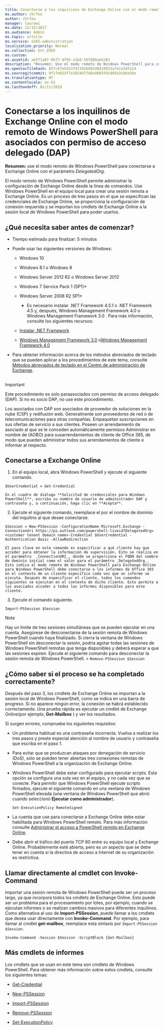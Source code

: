 ```yaml
---
title: Conectarse a los inquilinos de Exchange Online con el modo remoto de Windows PowerShell para asociados con permiso de acceso delegado (DAP)
ms.author: chrfox
author: chrfox
manager: laurawi
ms.date: 12/15/2017
ms.audience: Admin
ms.topic: article
ms.service: o365-administration
localization_priority: Normal
ms.collection: Ent_O365
ms.custom: 
ms.assetid: ae5f1a87-8b77-4f93-a1b8-56f800aeb283
description: "Resumen: Use el modo remoto de Windows PowerShell para conectarse a Exchange Online con el parámetro DelegatedOrg."
ms.openlocfilehash: 857c97e5d3374f293b98298419932af4ce2dfa19
ms.sourcegitcommit: 9f1fe023f7e2924477d6e9003fdc805e3cb6e2be
ms.translationtype: HT
ms.contentlocale: es-ES
ms.lasthandoff: 01/11/2018
---
```

# <a name="connect-to-exchange-online-tenants-with-remote-windows-powershell-for-delegated-access-permissions-dap-partners"></a>Conectarse a los inquilinos de Exchange Online con el modo remoto de Windows PowerShell para asociados con permiso de acceso delegado (DAP)

 **Resumen:** use el modo remoto de Windows PowerShell para conectarse a Exchange Online con el parámetro _DelegatedOrg_.
  
El modo remoto de Windows PowerShell permite administrar la configuración de Exchange Online desde la línea de comandos. Use Windows PowerShell en el equipo local para crear una sesión remota a Exchange Online. Es un proceso de tres pasos en el que se especifican las credenciales de Exchange Online, se proporciona la configuración de conexión requerida y se importan los cmdlets de Exchange Online a la sesión local de Windows PowerShell para poder usarlos.
  
## <a name="what-do-you-need-to-know-before-you-begin"></a>¿Qué necesita saber antes de comenzar?

- Tiempo estimado para finalizar: 5 minutos
    
- Puede usar las siguientes versiones de Windows:
    
  - Windows 10
    
  - Windows 8.1 o Windows 8
    
  - Windows Server 2012 R2 o Windows Server 2012
    
  - Windows 7 Service Pack 1 (SP1)*
    
  - Windows Server 2008 R2 SP1*
    
    * Es necesario instalar .NET Framework 4.5.1 o .NET Framework 4.5 y, después, Windows Management Framework 4.0 o Windows Management Framework 3.0 . Para más información, consulte los siguientes recursos:
    
  - [Instalar .NET Framework](https://go.microsoft.com/fwlink/p/?LinkId=257868)
    
  - [Windows Management Framework 3.0](https://go.microsoft.com/fwlink/p/?LinkId=272757) o[Windows Management Framework 4.0](https://go.microsoft.com/fwlink/p/?LinkId=391344)
    
- Para obtener información acerca de los métodos abreviados de teclado que se pueden aplicar a los procedimientos de este tema, consulte [Métodos abreviados de teclado en el Centro de administración de Exchange](https://go.microsoft.com/fwlink/p/?LinkId=534017).
    
## 

> [!IMPORTANT]
> Este procedimiento es solo paraasociados con permiso de acceso delegado (DAP). Si no es socio DAP, no use este procedimiento. 
  
Los asociados con DAP son asociados de proveedor de soluciones en la nube (CSP) y redifusión web. Generalmente son proveedores de red o de telecomunicaciones para otras compañías. Empaquetan suscripciones en sus ofertas de servicio a sus clientes. Poseen un arrendamiento de asociado al que se le conceden automáticamente permisos Administrar en nombre de (AOBO) para susarrendamientos de cliente de Office 365, de modo que pueden administrar todos sus arrendamientos de cliente e informar al respecto.
  
## <a name="connect-to-exchange-online"></a>Conectarse a Exchange Online

1. En el equipo local, abra Windows PowerShell y ejecute el siguiente comando.
    
  ```
  $UserCredential = Get-Credential
  ```

    En el cuadro de diálogo **Solicitud de credenciales para Windows PowerShell**, escriba su nombre de usuario de administrador DAP y contraseña y, a continuación, haga clic en **Acepta**.
    
2. Ejecute el siguiente comando, reemplace el  _<customer tenant domain name>_ por el nombre de dominio del inquilino al que desee conectarse.
    
  ```
  $Session = New-PSSession -ConfigurationName Microsoft.Exchange -ConnectionUri https://ps.outlook.com/powershell-liveid?DelegatedOrg=<customer tenant domain name>-Credential $UserCredential -Authentication Basic -AllowRedirection
  ```

    El paso clave en este comando es especificar a qué cliente hay que acceder para obtener la información de supervisión. Esto se realiza en el parámetro  _ConnectionURI_, donde se proporciona el FQDN del nombre de dominio inicial como el valor para el parámetro _DelegatedOrg_. Esto indica al modo remoto de Windows PowerShell para Exchange Online para Windows PowerShell debe conectarse a los informes de Office 365 en el contexto de un cliente específico cada vez que un informe se ejecuta. Después de especificar el cliente, todos los comandos siguientes se ejecutan en el contexto de dicho cliente. Esto permite a los asociados acceder a todos los informes disponibles para este cliente.
    
3. Ejecute el comando siguiente.
    
  ```
  Import-PSSession $Session
  ```

> [!NOTE]
> Hay un límite de tres sesiones simultáneas que se pueden ejecutar en una cuenta. Asegúrese de desconectarse de la sesión remota de Windows PowerShell cuando haya finalizado. Si cierra la ventana de Windows PowerShell sin desconectar la sesión, podría agotar todas las sesiones de Windows PowerShell remotas que tenga disponibles y deberá esperar a que las sesiones expiren. Ejecute el siguiente comando para desconectar la sesión remota de Windows PowerShell. >  `Remove-PSSession $Session`
  
## <a name="how-do-you-know-this-worked"></a>¿Cómo saber si el proceso se ha completado correctamente?

Después del paso 3, los cmdlets de Exchange Online se importan a la sesión local de Windows PowerShell, como se indica en una barra de progreso. Si no aparece ningún error, la conexión se habrá establecido correctamente. Una prueba rápida es ejecutar un cmdlet de Exchange Online(por ejemplo, **Get-Mailbox** ) y ver los resultados.
  
Si surgen errores, compruebe los siguientes requisitos:
  
- Un problema habitual es una contraseña incorrecta. Vuelva a realizar los tres pasos y preste especial atención al nombre de usuario y contraseña que escriba en el paso 1.
    
- Para evitar que se produzcan ataques por denegación de servicio (DoS), solo se pueden tener abiertas tres conexiones remotas de Windows PowerShell a la organización de Exchange Online.
    
- Windows PowerShell debe estar configurado para ejecutar scripts. Esta opción se configura una sola vez en el equipo, y no cada vez que se conecte. Para permitir que Windows PowerShell ejecute scripts firmados, ejecute el siguiente comando en una ventana de Windows PowerShell elevada (una ventana de Windows PowerShell que abrió cuando seleccionó **Ejecutar como administrador**).
    
  ```
  Set-ExecutionPolicy RemoteSigned
  ```

- La cuenta que use para conectarse a Exchange Online debe estar habilitada para Windows PowerShell remoto. Para más información consulte [Administrar el acceso a PowerShell remoto en Exchange Online](https://go.microsoft.com/fwlink/p/?LinkId=534018).
    
- Debe abrir el tráfico del puerto TCP 80 entre su equipo local y Exchange Online. Probablemente esté abierta, pero es un aspecto que se debe tener en cuenta si la directiva de acceso a Internet de su organización es restrictiva.
    
## <a name="call-the-cmdlet-directly-with-invoke-command"></a>Llamar directamente al cmdlet con Invoke-Command

Importar una sesión remota de Windows PowerShell puede ser un proceso largo, ya que incorpora todos los cmdlets de Exchange Online. Esto puede ser un problema para el procesamiento por lotes, por ejemplo, cuando se ejecutan informes o se realizan cambios masivos para diferentes inquilinos. Como alternativa al uso de **Import-PSSession**, puede llamar a los cmdlets que desea usar directamente con **Invoke-Command**. Por ejemplo, para llamar al cmdlet **get-mailbox**, reemplace esta sintaxis por `Import-PSSession $Session`.
  
```
Invoke-Command -Session $Session -ScriptBlock {Get-Mailbox}
```

## <a name="more-reporting-cmdlets"></a>Más cmdlets de informes

Los cmdlets que se usan en este tema son cmdlets de Windows PowerShell. Para obtener más información sobre estos cmdlets, consulte los siguientes temas:
  
- [Get-Credential](https://go.microsoft.com/fwlink/p/?LinkId=389618)
    
- [New-PSSession](https://go.microsoft.com/fwlink/p/?LinkId=389621)
    
- [Import-PSSession](https://go.microsoft.com/fwlink/p/?LinkId=389619)
    
- [Remove-PSSession](https://go.microsoft.com/fwlink/p/?LinkId=389620)
    
- [Set-ExecutionPolicy](https://go.microsoft.com/fwlink/p/?LinkId=389623)
    

